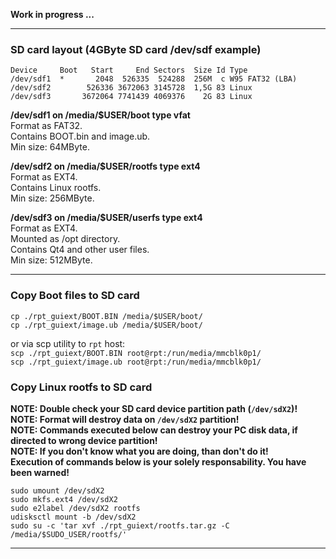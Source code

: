 **Work in progress ...**  

---

### SD card layout (4GByte SD card /dev/sdf example)
```
Device     Boot   Start     End Sectors  Size Id Type
/dev/sdf1  *       2048  526335  524288  256M  c W95 FAT32 (LBA)
/dev/sdf2        526336 3672063 3145728  1,5G 83 Linux
/dev/sdf3       3672064 7741439 4069376    2G 83 Linux
```  

**/dev/sdf1 on /media/$USER/boot type vfat**  
Format as FAT32.  
Contains BOOT.bin and image.ub.  
Min size: 64MByte.  

**/dev/sdf2 on /media/$USER/rootfs type ext4**  
Format as EXT4.  
Contains Linux rootfs.  
Min size: 256MByte.  

**/dev/sdf3 on /media/$USER/userfs type ext4**  
Format as EXT4.  
Mounted as /opt directory.  
Contains Qt4 and other user files.  
Min size: 512MByte.  

---

### Copy Boot files to SD card  

```cp ./rpt_guiext/BOOT.BIN /media/$USER/boot/```  
```cp ./rpt_guiext/image.ub /media/$USER/boot/```  

or via scp utility to ```rpt``` host:  
```scp ./rpt_guiext/BOOT.BIN root@rpt:/run/media/mmcblk0p1/```  
```scp ./rpt_guiext/image.ub root@rpt:/run/media/mmcblk0p1/```  

### Copy Linux rootfs to SD card  
**NOTE: Double check your SD card device partition path (```/dev/sdX2```)!**  
**NOTE: Format will destroy data on ```/dev/sdX2``` partition!**  
**NOTE: Commands executed below can destroy your PC disk data, if directed to wrong device partition!**  
**NOTE: If you don't know what you are doing, than don't do it!**  
**Execution of commands below is your solely responsability. You have been warned!**  

```sudo umount /dev/sdX2```  
```sudo mkfs.ext4 /dev/sdX2```  
```sudo e2label /dev/sdX2 rootfs```  
```udisksctl mount -b /dev/sdX2```  
```sudo su -c 'tar xvf ./rpt_guiext/rootfs.tar.gz -C /media/$SUDO_USER/rootfs/'```  

---

